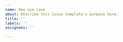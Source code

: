 ```yaml
---
name: New use case
about: Describe this issue template's purpose here.
title: ''
labels: ''
assignees: ''

---
```



